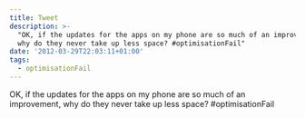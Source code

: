 ```yaml
---
title: Tweet
description: >-
  "OK, if the updates for the apps on my phone are so much of an improvement,
  why do they never take up less space? #optimisationFail"
date: '2012-03-29T22:03:11+01:00'
tags:
  - optimisationFail
---
```

OK, if the updates for the apps on my phone are so much of an improvement, why do they never take up less space? #optimisationFail
